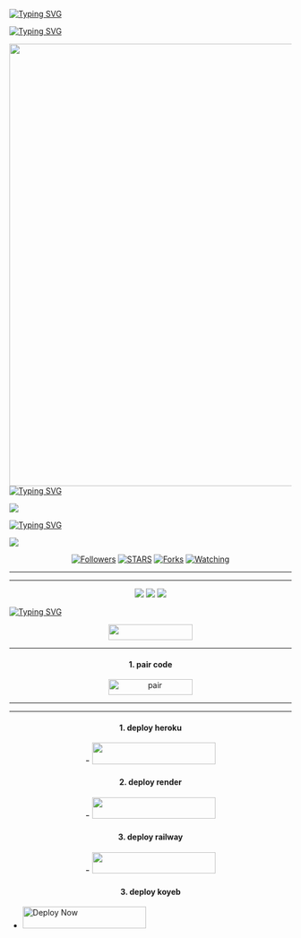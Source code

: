 
[![Typing SVG](https://readme-typing-svg.herokuapp.com?font=Rockstar-ExtraBold&size=85&pause=100000000&color=FFFF00&lines=true&vCenter=true&width=815&height=100&lines=B.M.B-XMD-TECH)](https://git.io/typing-svg) 
  








[![Typing SVG](https://readme-typing-svg.herokuapp.com?font=Rockstar-ExtraBold&size=50&pause=4800color=RRGGBB&lines=true&vCenter=true&width=815&height=100&lines=DEVELOPER-B.M.B+🇹🇿+𝟮𝟬𝟮𝟱)](https://git.io/typing-svg) 


  

<p align="centre"><img src="https://files.catbox.moe/qg67bk.jpg" width="790" heigh="250"



[![Typing SVG](https://readme-typing-svg.herokuapp.com?font=Rockstar-ExtraBold&size=50&pause=4000&color=00FF00&lines=true&vCenter=true&width=815&height=100&lines=B.M.B-XMD+👩‍💻+𝟮𝟬𝟮𝟱)](https://git.io/typing-svg) 

<a><img src='https://i.imgur.com/LyHic3i.gif'/></a>

[![Typing SVG](https://readme-typing-svg.herokuapp.com?font=Rockstar-ExtraBold&size=50&pause=4000&color=RRGGBB&lines=true&vCenter=true&width=815&height=100&lines=DEVELOPER-𝐁.𝐌.𝐁-𝐗𝐌𝐃+🇹🇿+𝟮𝟬𝟮𝟱)](https://git.io/typing-svg) 

<a><img src='https://i.imgur.com/LyHic3i.gif'/></a>


  <p align="center">
<a href="https://github.com/bwbxmd?tab=followers"><img title="Followers" src="https://img.shields.io/github/followers/bwbxmd?label=Followers&style=social"></a>
<a href="https://github.com/bwbxmd/B.M.B-TECH/stargazers"><img title="STARS" src="https://img.shields.io/github/stars/bwbxmd/B.M.B-TECH?&style=social"></a>
<a href="https://github.com/bwbxmd/B.M.B-TECH/fork/network/members"><img title="Forks" src="https://img.shields.io/github/forks/bwbxmd/B.M.B-TECH?style=social"></a>
<a href="https://github.com/bwbxmd/B.M.B-TECH/watchers"><img title="Watching" src="https://img.shields.io/github/watchers/bwbxmd/B.M.B-TECH?label=Watching&style=social"></a>


---


---

<p align="center">
  <a href="https://github.com/bwbxmd/B.M.B-TECH"
</p>

<p align="center">
  <a href="https://github.com/bwbxmd/𝙱.𝙼.𝙱-TECH/blob/main/temp/deploy-on-vps.md"><img src="https://img.shields.io/badge/self hosting-3d1513?style=for-the-badge&logo=serverless&logoColor=FD5750"></a>
  <a href="https://bmb-verification.vercel.app/bmb"><img src="https://img.shields.io/badge/heroku-9d7acc?style=for-the-badge&logo=heroku&logoColor=430098"></a>
  <a href="https://whatsapp.com/channel/0029Vb2eknR59PwL1OK4wR24"><img src="https://img.shields.io/badge/CodeSpace-green?colorA=%23ff000&colorB=%23017e40&style=for-the-badge&logo=git&logoColor=white"></a>
</p>


[![Typing SVG](https://readme-typing-svg.herokuapp.com?font=Rockstar-ExtraBold&color=blue&lines=■+■+■+■+■+ℙ𝕃𝔼𝔸𝕊𝔼+𝔽𝕆ℝ𝕂+𝕋ℍ𝔼+ℝ𝔼ℙ𝕆)](https://git.io/typing-svg)


<p align="center">
<a href='https://github.com/bwbxmd/B.M.B-TECH/fork'' target="_blank"><img FORK' src='https://img.shields.io/badge/-fork ‎repo-6971FF?style=for-the-badge&logo=Github&logoColor=white'/< width=150 height=28/p></a>

----------

<h4 align="center">1. pair code</h4>
<p style="text-align: center; font-size: 1.2em;">


<p align="center">
<a href='https://bmb-tech-pair-site.onrender.com' target="_blank"><img alt='pair' src='https://img.shields.io/badge/-pair code ‎ session-FF004D?style=for-the-badge&logo=heroku&logoColor=white'/< width=150 height=28/p></a>

--------------



-----

<h4 align="center">1. deploy heroku</h4>
<p style="text-align: center; font-size: 1.2em;">
          - <a align="center"><a href="https://dashboard.heroku.com/new?template=https://github.com/bwbxmd/B.M.B-TECH">
 <img src="https://img.shields.io/badge/DEPLOY%20HEROKU%20NOW-blue?style=for-the-badge&logo=heroku" width="220" height="38.45"/></a></p>
 
 
 <h4 align="center">2. deploy render</h4>
<p style="text-align: center; font-size: 1.2em;">
           - <a align="center"><a href="https://render.com"> <img src="https://img.shields.io/badge/DEPLOY%20RENDER-blue?style=for-the-badge&logo=render" width="220" height="38.45"/></a></p>
 


<h4 align="center">3. deploy railway</h4>
<p style="text-align: center; font-size: 1.2em;">
       - <a href="https://railway.com"><img src="https://img.shields.io/badge/DEPLOY RAILWAY NOW-h?color=red&style=for-the-badge&logo=msi" width="220" height="38.45"/></a></p>



<h4 align="center">3. deploy koyeb</h4>
<p style="text-align: center; font-size: 1.2em;">

   - <a href="https://koyeb.com"><img title="Deploy Now" src="https://img.shields.io/badge/DEPLOY KOYEB NOW-h?color=red&style=for-the-badge&logo=msi" width="220" height="38.45"/></a></p>

